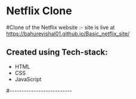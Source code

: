 # Netflix Clone

#Clone of the Netflix website :-   site is live at https://bahurevishal01.github.io/Basic_netflix_site/
## Created using Tech-stack:
  - HTML
  - CSS
  - JavaScript


#--------------------------
